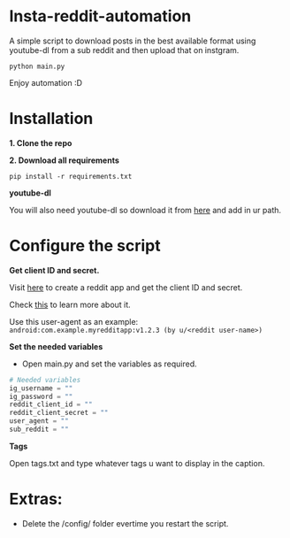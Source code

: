 # Insta-reddit-automation
A simple script to download posts in the best available format using youtube-dl from a sub reddit and then upload that on instgram.

    python main.py
Enjoy automation :D
# Installation
**1. Clone the repo**

**2. Download all requirements**
  
    pip install -r requirements.txt
**youtube-dl**

You will also need youtube-dl so download it from [here](http://ytdl-org.github.io/youtube-dl/download.html)
and add in ur path.



# Configure the script
**Get client ID and secret.**

Visit [here](https://www.reddit.com/prefs/apps/) to create a reddit app and get the client ID and secret.

Check [this](https://praw.readthedocs.io/en/stable/getting_started/quick_start.html) to learn more about it.

Use this user-agent as an example: `android:com.example.myredditapp:v1.2.3 (by u/<reddit user-name>)`

**Set the needed variables**
* Open main.py and set the variables as required.
  
```python
# Needed variables  
ig_username = ""
ig_password = ""
reddit_client_id = ""
reddit_client_secret = ""
user_agent = ""  
sub_reddit = ""
```
**Tags**

Open tags.txt and type whatever tags u want to display in the caption.
# Extras:
* Delete the /config/ folder evertime you restart the script.

